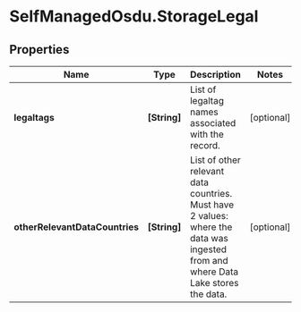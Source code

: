 # SelfManagedOsdu.StorageLegal

## Properties
Name | Type | Description | Notes
------------ | ------------- | ------------- | -------------
**legaltags** | **[String]** | List of legaltag names associated with the record. | [optional] 
**otherRelevantDataCountries** | **[String]** | List of other relevant data countries. Must have 2 values: where the data was ingested from and where Data Lake stores the data. | [optional] 


